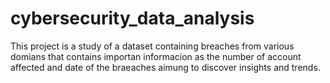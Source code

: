 # cybersecurity_data_analysis
This project is a study of a dataset containing breaches from various domians that contains importan informacion as the number of account affected and date of the braeaches aimung to discover insights and trends.
